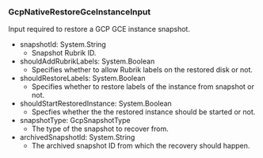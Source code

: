 ### GcpNativeRestoreGceInstanceInput
Input required to restore a GCP GCE instance snapshot.

- snapshotId: System.String
  - Snapshot Rubrik ID.
- shouldAddRubrikLabels: System.Boolean
  - Specifies whether to allow Rubrik labels on the restored disk or not.
- shouldRestoreLabels: System.Boolean
  - Specifies whether to restore labels of the instance from snapshot or not.
- shouldStartRestoredInstance: System.Boolean
  - Specfies whether the the restored instance should be started or not.
- snapshotType: GcpSnapshotType
  - The type of the snapshot to recover from.
- archivedSnapshotId: System.String
  - The archived snapshot ID from which the recovery should happen.
